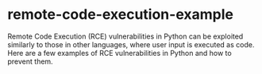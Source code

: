 # remote-code-execution-example
Remote Code Execution (RCE) vulnerabilities in Python can be exploited similarly to those in other languages, where user input is executed as code. Here are a few examples of RCE vulnerabilities in Python and how to prevent them.

